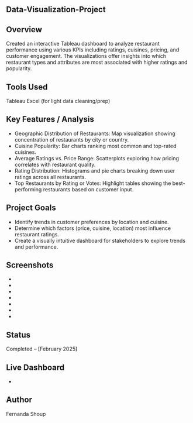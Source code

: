 ## Data-Visualization-Project

## Overview
Created an interactive Tableau dashboard to analyze restaurant performance using various KPIs including ratings, cuisines, pricing, and customer engagement. The visualizations offer insights into which restaurant types and attributes are most associated with higher ratings and popularity.

## Tools Used
Tableau
Excel (for light data cleaning/prep)

## Key Features / Analysis
- Geographic Distribution of Restaurants: Map visualization showing concentration of restaurants by city or country.
- Cuisine Popularity: Bar charts ranking most common and top-rated cuisines.
- Average Ratings vs. Price Range: Scatterplots exploring how pricing correlates with restaurant quality.
- Rating Distribution: Histograms and pie charts breaking down user ratings across all restaurants.
- Top Restaurants by Rating or Votes: Highlight tables showing the best-performing restaurants based on customer input.

## Project Goals
- Identify trends in customer preferences by location and cuisine.
- Determine which factors (price, cuisine, location) most influence restaurant ratings.
- Create a visually intuitive dashboard for stakeholders to explore trends and performance.

## Screenshots
-
-
-
-
-
-
-

## Status
Completed – [February 2025]

## Live Dashboard
- 

## Author
Fernanda Shoup
